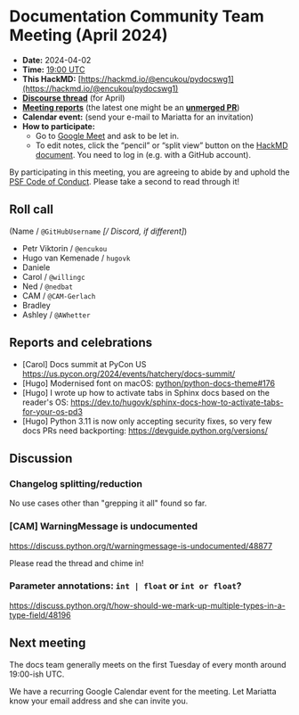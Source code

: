 # Documentation Community Team Meeting (April 2024)

- **Date:** 2024-04-02
- **Time:** [19:00 UTC](https://arewemeetingyet.com/UTC/2024-04-02/19:00/Docs%20Meeting)
- **This HackMD:** [https://hackmd.io/@encukou/pydocswg1](https://hackmd.io/@encukou/pydocswg1)
- [**Discourse thread**](https://discuss.python.org/t/49574) (for April)
- [**Meeting reports**](https://docs-community.readthedocs.io/en/latest/monthly-meeting/) (the latest one might be an [**unmerged PR**](https://github.com/python/docs-community/pulls))
- **Calendar event:** (send your e-mail to Mariatta for an invitation)
- **How to participate:**
  -  Go to [Google Meet](https://meet.google.com/dii-qrzf-wkw) and ask to be let in.
  -  To edit notes, click the “pencil” or “split view” button on the [HackMD document](https://hackmd.io/@encukou/pydocswg1). You need to log in (e.g. with a GitHub account).

By participating in this meeting, you are agreeing to abide by and uphold the [PSF Code of Conduct](https://www.python.org/psf/codeofconduct/).
Please take a second to read through it!


## Roll call

(Name / `@GitHubUsername` *[/ Discord, if different]*)

- Petr Viktorin / `@encukou`
- Hugo van Kemenade / `hugovk`
- Daniele
- Carol / `@willingc`
- Ned / `@nedbat`
- CAM / `@CAM-Gerlach`
- Bradley
- Ashley / `@AWhetter`

## Reports and celebrations

- [Carol] Docs summit at PyCon US https://us.pycon.org/2024/events/hatchery/docs-summit/
- [Hugo] Modernised font on macOS: [python/python-docs-theme#176](https://github.com/python/python-docs-theme/pull/176)
- [Hugo] I wrote up how to activate tabs in Sphinx docs based on the reader's OS: https://dev.to/hugovk/sphinx-docs-how-to-activate-tabs-for-your-os-pd3
- [Hugo] Python 3.11 is now only accepting security fixes, so very few docs PRs need backporting: https://devguide.python.org/versions/

## Discussion

### Changelog splitting/reduction

No use cases other than "grepping it all" found so far.

### [CAM] WarningMessage is undocumented

https://discuss.python.org/t/warningmessage-is-undocumented/48877

Please read the thread and chime in!

### Parameter annotations: `int | float` or `int or float`?

https://discuss.python.org/t/how-should-we-mark-up-multiple-types-in-a-type-field/48196

## Next meeting

The docs team generally meets on the first Tuesday of every month around 19:00-ish UTC.

We have a recurring Google Calendar event for the meeting.
Let Mariatta know your email address and she can invite you.
